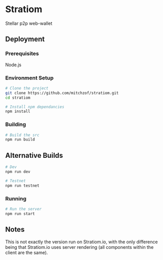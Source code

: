 # Stratiom
Stellar p2p web-wallet

## Deployment

### Prerequisites
Node.js

### Environment Setup
```sh
# Clone the project
git clone https://github.com/mitchzof/stratiom.git
cd stratiom

# Install npm dependancies
npm install
```

### Building

```sh
# Build the src
npm run build
```

## Alternative Builds

```sh
# Dev
npm run dev

# Testnet
npm run testnet
```

### Running

```sh
# Run the server
npm run start
```

## Notes

This is not exactly the version run on Stratiom.io, with the only difference being that Stratiom.io uses server rendering (all components within the client are the same).
